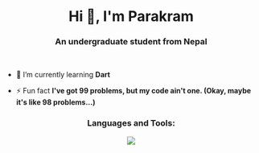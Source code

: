 <h1 align="center">Hi 👋, I'm Parakram</h1>
<h3 align="center">An undergraduate student from Nepal</h3>
<br>

- 🌱 I’m currently learning **Dart**
  
- ⚡ Fun fact **I've got 99 problems, but my code ain't one. (Okay, maybe it's like 98 problems...)**

<!-- h3 align="left">Connect with me:</h3>
<p align="left">
</p !-->

<h3 align="center">Languages and Tools:</h3>
<p align="center">
  <a href="https://github.com/novapix?tab=repositories">
    <img src="https://skillicons.dev/icons?i=git,bash,cpp,docker,c,python,dart,arch" />
  </a>
</p>
